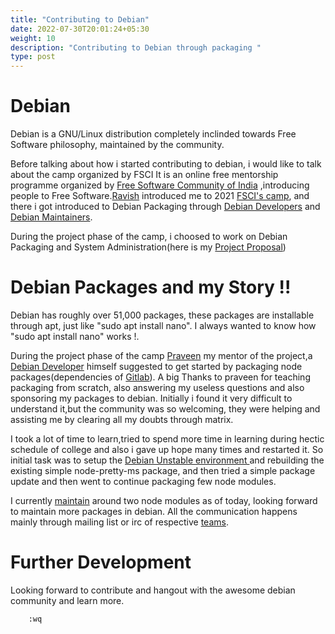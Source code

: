 ```yaml
---
title: "Contributing to Debian"
date: 2022-07-30T20:01:24+05:30
weight: 10
description: "Contributing to Debian through packaging "
type: post
---
```


# Debian 

Debian is a GNU/Linux distribution completely inclinded towards Free Software philosophy, maintained by the community.

Before talking about how i started contributing to debian, i would like to talk about the camp organized by FSCI 
It is an online free mentorship programme organized by [Free Software Community of India](https://fsci.in) ,introducing people
to Free Software.[Ravish](https://ravish0007.github.io) introduced me to 2021 [FSCI's camp](https://camp.fsci.in), and there i 
got introduced to Debian Packaging through [Debian Developers](https://wiki.debian.org/DebianDeveloper) and [Debian Maintainers](https://wiki.debian.org/DebianMaintainer).


During the project phase of the camp, i choosed to work on Debian Packaging and System Administration(here is my 
[Project Proposal](https://git.fosscommunity.in/community/camp/-/wikis/Proposals/Debian-Packaging-and-System-Administration/Vinay-Keshava)) 


# Debian Packages and my Story !!


Debian has roughly over 51,000 packages, these packages are installable through apt, just like "sudo apt install nano".
I always wanted to know how "sudo apt install nano" works !.

During the project phase of the camp [Praveen](https://social.masto.host/@praveen) my mentor of the project,a [Debian Developer](https://wiki.debian.org/DebianDeveloper) himself 
suggested to get started by packaging node packages(dependencies of [Gitlab](https://tracker.debian.org/pkg/gitlab)).
A big Thanks to praveen for teaching packaging from scratch, also answering my useless questions and also sponsoring my packages to debian.
Initially i found it very difficult to understand it,but the community was so welcoming, they were helping and assisting me by clearing all my doubts through matrix.

I took a lot of time to learn,tried to spend more time in learning  during hectic schedule of college and also i gave up hope many times and restarted it.
So initial task was to setup the [Debian Unstable environment ](https://wiki.debian.org/DebianUnstable) and rebuilding the existing simple node-pretty-ms package, and then tried a simple
package update and then went to continue packaging few node modules.

I currently [maintain](https://qa.debian.org/developer.php?login=vinaykeshava@disroot.org) around two node modules as of today, looking forward to maintain more packages in debian.
All the communication happens mainly through mailing list or irc of respective [teams](https://wiki.debian.org/Teams).

# Further Development
Looking forward to contribute and hangout with the awesome debian community and learn more.
```
    :wq
```

